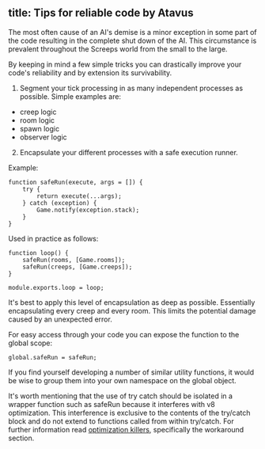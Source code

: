 title: Tips for reliable code by Atavus
---

The most often cause of an AI's demise is a minor exception in some part of the code resulting in the complete shut down of the AI. This circumstance is prevalent throughout the Screeps world from the small to the large.

By keeping in mind a few simple tricks you can drastically improve your code's reliability and by extension its survivability.

1. Segment your tick processing in as many independent processes as possible. Simple examples are:
 * creep logic
 * room logic
 * spawn logic
 * observer logic
 
2. Encapsulate your different processes with a safe execution runner.

Example:
```ecmascript 6
function safeRun(execute, args = []) {
	try {
		return execute(...args);
	} catch (exception) {
		Game.notify(exception.stack);
	}
}
```

Used in practice as follows:
```ecmascript 6
function loop() {
	safeRun(rooms, [Game.rooms]);
	safeRun(creeps, [Game.creeps]);
}

module.exports.loop = loop;
```

It's best to apply this level of encapsulation as deep as possible. Essentially encapsulating every creep and every room. This limits the potential damage caused by an unexpected error.

For easy access through your code you can expose the function to the global scope:
```ecmascript 6
global.safeRun = safeRun;
```

If you find yourself developing a number of similar utility functions, it would be wise to group them into your own namespace on the global object.

It's worth mentioning that the use of try catch should be isolated in a wrapper function such as safeRun because it interferes with v8 optimization. This interference is exclusive to the contents of the try/catch block and do not extend to functions called from within try/catch. For further information read [optimization killers](https://github.com/petkaantonov/bluebird/wiki/Optimization-killers#2-unsupported-syntax), specifically the workaround section.
